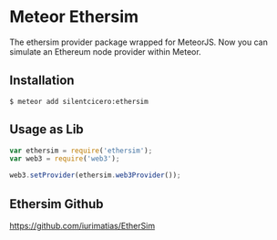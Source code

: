 # Meteor Ethersim
The ethersim provider package wrapped for MeteorJS. Now you can simulate an Ethereum node provider within Meteor.

## Installation

    $ meteor add silentcicero:ethersim

## Usage as Lib

```javascript
var ethersim = require('ethersim');
var web3 = require('web3');

web3.setProvider(ethersim.web3Provider());
```

## Ethersim Github

https://github.com/iurimatias/EtherSim
